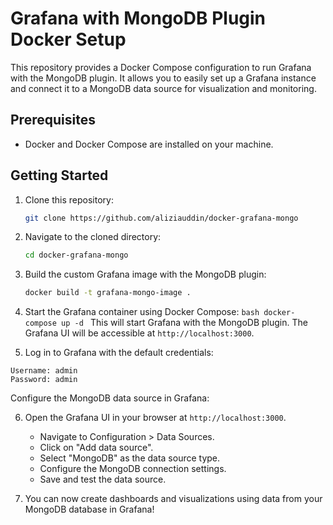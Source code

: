 # Grafana with MongoDB Plugin Docker Setup

This repository provides a Docker Compose configuration to run Grafana with the MongoDB plugin. It allows you to easily set up a Grafana instance and connect it to a MongoDB data source for visualization and monitoring.

## Prerequisites

- Docker and Docker Compose are installed on your machine.

## Getting Started

1. Clone this repository:

   ```bash
   git clone https://github.com/aliziauddin/docker-grafana-mongo
   ```

2. Navigate to the cloned directory:

   ```bash
   cd docker-grafana-mongo
   ```

3. Build the custom Grafana image with the MongoDB plugin:

   ```bash
   docker build -t grafana-mongo-image .
   ```

4. Start the Grafana container using Docker Compose:
   `bash
    docker-compose up -d
    `
   This will start Grafana with the MongoDB plugin. The Grafana UI will be accessible at `http://localhost:3000`.

5. Log in to Grafana with the default credentials:

```
Username: admin
Password: admin
```

Configure the MongoDB data source in Grafana:

6. Open the Grafana UI in your browser at `http://localhost:3000`.

   - Navigate to Configuration > Data Sources.
   - Click on "Add data source".
   - Select "MongoDB" as the data source type.
   - Configure the MongoDB connection settings.
   - Save and test the data source.

7. You can now create dashboards and visualizations using data from your MongoDB database in Grafana!
